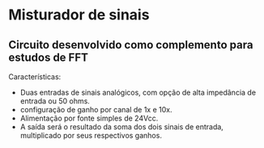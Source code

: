 # Misturador de sinais

## Circuito desenvolvido como complemento para estudos de FFT

Características:
- Duas entradas de sinais analógicos, com opção de alta impedância de entrada ou 50 ohms.
- configuração de ganho por canal de 1x e 10x.
- Alimentação por fonte simples de 24Vcc.
- A saída será o resultado da soma dos dois sinais de entrada, multiplicado por seus respectivos ganhos.